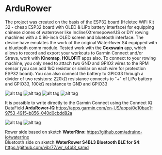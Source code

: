 # ArduRower
The project was created on the basis of the ESP32 board (Heletec WiFi Kit 32 - cheap ESP32 board with OLED & LiPo battery interface) for equipping chinese clones of waterrover like Incline/XtremepowerUS or DIY rowing machines with a 0.96-inch OLED screen and bluetooth interface. The device have emulates the work of the original WaterRover S4 equipped with a bluetooth comm module. Tested work with the **Coxswain** app, which allows to record and export your workouts to Garmin Connect and/or Strava, work with **Kinomap**, **HOLOFIT** apps also. To connect to your rowing machine, you only need to attach two GND and GPIO2 wires to the RPM sensor (you can add 1kΩ resistor or similar on each wire for protection ESP32 board). You can also connect the battery to GPIO33 through a divider of two resistors: 220kΩ resistance connects to "+" of LiPo battery and GPIO33, 100kΩ resistance to GND and GPIO33

![alt tag](https://raw.githubusercontent.com/zpukr/ArduRower/main/onrower.jpg)
![alt tag](https://raw.githubusercontent.com/zpukr/ArduRower/main/heltec.jpg)
![alt tag](https://raw.githubusercontent.com/zpukr/ArduRower/main/Coxswain.jpg)
![alt tag](https://raw.githubusercontent.com/zpukr/ArduRower/main/kinomap.jpg)

It is possible to write directly to the Garmin Connect using the Connect IQ DataField **ArduRower-IQ** https://apps.garmin.com/en-US/apps/0e10bae1-9753-4915-b856-040d0cbdd82a 

![alt tag](https://raw.githubusercontent.com/zpukr/ArduRower/main/garmin.jpg)
![alt tag](https://raw.githubusercontent.com/zpukr/ArduRower/main/garmin_connect.jpg)

Rower side based on sketch **WaterRino**: https://github.com/adruino-io/waterrino                          
Bluetooth side on sketch **WaterRower S4BL3 Bluetooth BLE for S4**: https://github.com/vibr77/wr_s4bl3_samd

